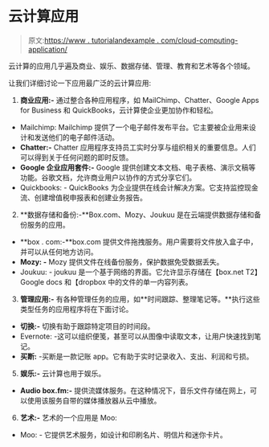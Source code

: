 # 云计算应用

> 原文:[https://www . tutorialandexample . com/cloud-computing-application/](https://www.tutorialandexample.com/cloud-computing-application/)

云计算的应用几乎遍及商业、娱乐、数据存储、管理、教育和艺术等各个领域。

让我们详细讨论一下应用最广泛的云计算应用:

1.  **商业应用:-** 通过整合各种应用程序，如 MailChimp、Chatter、Google Apps for Business 和 QuickBooks，云计算使企业更加协作和轻松。

*   Mailchimp: Mailchimp 提供了一个电子邮件发布平台。它主要被企业用来设计和发送他们的电子邮件活动。
*   **Chatter:-** Chatter 应用程序支持员工实时分享与组织相关的重要信息。人们可以得到关于任何问题的即时反馈。
*   **Google 企业应用套件:-** Google 提供创建文本文档、电子表格、演示文稿等功能。谷歌文档，允许商业用户以协作的方式分享它们。
*   Quickbooks: - QuickBooks 为企业提供在线会计解决方案。它支持监控现金流、创建增值税申报表和创建业务报告。

2) **数据存储和备份:-**Box.com、Mozy、Joukuu 是在云端提供数据存储和备份服务的应用。

*   **box . com:-**box.com 提供文件拖拽服务。用户需要将文件放入盒子中，并可以从任何地方访问。
*   **Mozy: -** Mozy 提供文件在线备份服务，保护数据免受数据丢失。
*   Joukuu: - joukuu 是一个基于网络的界面。它允许显示存储在【box.net T2】Google docs 和【dropbox 中的文件的单一内容列表。

3) **管理应用:-** 有各种管理任务的应用，如**时间跟踪、整理笔记等。**执行这些类型任务的应用程序将在下面讨论。

*   **切换:-** 切换有助于跟踪特定项目的时间段。
*   Evernote: -这可以组织便笺，甚至可以从图像中读取文本，让用户快速找到笔记。
*   **买断:** -买断是一款记账 app。它有助于实时记录收入、支出、利润和亏损。

5) **娱乐:-** 云计算也用于娱乐。

*   **Audio box.fm:-** 提供流媒体服务。在这种情况下，音乐文件存储在网上，可以使用该服务自带的媒体播放器从云中播放。

6) **艺术:-** 艺术的一个应用是 Moo:

*   Moo: - 它提供艺术服务，如设计和印刷名片、明信片和迷你卡片。